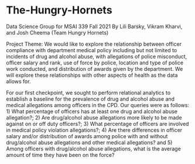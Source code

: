 # The-Hungry-Hornets
Data Science Group for MSAI 339 Fall 2021
By Lili Barsky, Vikram Kharvi, and Josh Cheema (Team
Hungry Hornets)

Project Theme:
We would like to explore the relationship between officer compliance with department medical
policy including but not limited to incidents of drug and alcohol abuse, with allegations of police
misconduct, officer salary and rank, use of force by police, location and type of police work
conducted, and distribution of awards given by the department. We will explore these
relationships with other aspects of health as the data allows for.

For our first checkpoint, we sought to perform relational analytics to establish a baseline for the prevalence of drug and alcohol abuse and medical allegations among officers in the CPD. Our queries were as follows: 1) What percentage of officers has at least one drug and alcohol abuse allegation?; 2) Are drug/alcohol abuse allegations more likely to be made against on or off duty officers?; 3) What percentage of officers are involved in medical policy violation allegations?; 4) Are there differences in officer salary and/or distribution of awards among police with and without drug/alcohol abuse allegations and other medical allegations? and 5) Among officers with drug/alcohol abuse allegations, what is the average amount of time they have been on the force?

